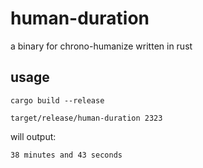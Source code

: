 # human-duration

a binary for chrono-humanize written in rust


## usage

```
cargo build --release

target/release/human-duration 2323
```

will output:

```
38 minutes and 43 seconds
```
